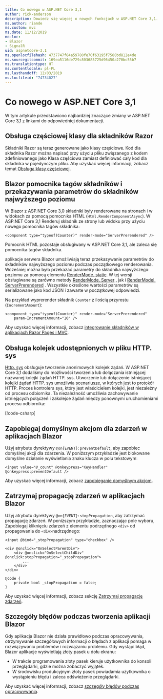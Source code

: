 ```yaml
---
title: Co nowego w ASP.NET Core 3,1
author: rick-anderson
description: Dowiedz się więcej o nowych funkcjach w ASP.NET Core 3,1.
ms.author: riande
ms.custom: mvc
ms.date: 11/12/2019
no-loc:
- Blazor
- SignalR
uid: aspnetcore-3.1
ms.openlocfilehash: 4737747f84a59780fe70f63195f7580bd812e4de
ms.sourcegitcommit: 169ea5116de729c803685725d96450a270bc55b7
ms.translationtype: HT
ms.contentlocale: pl-PL
ms.lasthandoff: 12/03/2019
ms.locfileid: "74734027"
---
```

# <a name="whats-new-in-aspnet-core-31"></a>Co nowego w ASP.NET Core 3,1

W tym artykule przedstawiono najbardziej znaczące zmiany w ASP.NET Core 3,1 z linkami do odpowiedniej dokumentacji.

## <a name="partial-class-support-for-razor-components"></a>Obsługa częściowej klasy dla składników Razor

Składniki Razor są teraz generowane jako klasy częściowe. Kod dla składnika Razor można napisać przy użyciu pliku związanego z kodem zdefiniowanego jako Klasa częściowa zamiast definiować cały kod dla składnika w pojedynczym pliku. Aby uzyskać więcej informacji, zobacz temat [Obsługa klasy częściowej](xref:blazor/components#partial-class-support).

## <a name="opno-locblazor-component-tag-helper-and-pass-parameters-to-top-level-components"></a>Blazor pomocnika tagów składników i przekazywania parametrów do składników najwyższego poziomu

W Blazor z ASP.NET Core 3,0 składniki były renderowane na stronach i w widokach za pomocą pomocnika HTML (`Html.RenderComponentAsync`). W ASP.NET Core 3,1 Renderuj składnik ze strony lub widoku przy użyciu nowego pomocnika tagów składnika:

```razor
<component type="typeof(Counter)" render-mode="ServerPrerendered" />
```

Pomocnik HTML pozostaje obsługiwany w ASP.NET Core 3,1, ale zaleca się pomocnika tagów składnika.

aplikacje serwera Blazor umożliwiają teraz przekazywanie parametrów do składników najwyższego poziomu podczas początkowego renderowania. Wcześniej można było przekazać parametry do składnika najwyższego poziomu za pomocą elementu [RenderMode. static](xref:Microsoft.AspNetCore.Mvc.Rendering.RenderMode.Static). W tej wersji obsługiwane są zarówno metody [RenderMode. Server](xref:Microsoft.AspNetCore.Mvc.Rendering.RenderMode.Server) , jak i [RenderModel. ServerPrerendered](xref:Microsoft.AspNetCore.Mvc.Rendering.RenderMode.ServerPrerendered) . Wszystkie określone wartości parametrów są serializowane jako kod JSON i zawarte w początkowej odpowiedzi.

Na przykład wyprerender składnik `Counter` z ilością przyrostu (`IncrementAmount`):

```razor
<component type="typeof(Counter)" render-mode="ServerPrerendered" 
    param-IncrementAmount="10" />
```

Aby uzyskać więcej informacji, zobacz [integrowanie składników w aplikacjach Razor Pages i MVC](xref:blazor/components#integrate-components-into-razor-pages-and-mvc-apps).

## <a name="support-for-shared-queues-in-httpsys"></a>Obsługa kolejek udostępnionych w pliku HTTP. sys

[Http. sys](xref:fundamentals/servers/httpsys) obsługuje tworzenie anonimowych kolejek żądań. W ASP.NET Core 3,1 dodaliśmy do możliwości tworzenia lub dołączania istniejącej nazwanej kolejki żądań HTTP. sys. Utworzenie lub dołączenie istniejącej kolejki żądań HTTP. sys umożliwia scenariusze, w których jest to protokół HTTP. Proces kontrolera sys, który jest właścicielem kolejki, jest niezależny od procesu odbiornika. Ta niezależność umożliwia zachowywanie istniejących połączeń i zakolejce żądań między ponownymi uruchomieniami procesu odbiornika:

[!code-csharp[](sample/Program.cs?name=snippet)]

<!-- TODO
## Breaking changes for SameSite cookies
-->

## <a name="prevent-default-actions-for-events-in-opno-locblazor-apps"></a>Zapobiegaj domyślnym akcjom dla zdarzeń w aplikacjach Blazor

Użyj atrybutu dyrektywy `@on{EVENT}:preventDefault`, aby zapobiec domyślnej akcji dla zdarzenia. W poniższym przykładzie jest blokowane domyślne działanie wyświetlania znaku klucza w polu tekstowym:

```razor
<input value="@_count" @onkeypress="KeyHandler" @onkeypress:preventDefault />
```

Aby uzyskać więcej informacji, zobacz [zapobieganie domyślnym akcjom](xref:blazor/components#prevent-default-actions).

## <a name="stop-event-propagation-in-opno-locblazor-apps"></a>Zatrzymaj propagację zdarzeń w aplikacjach Blazor

Użyj atrybutu dyrektywy `@on{EVENT}:stopPropagation`, aby zatrzymać propagację zdarzeń. W poniższym przykładzie, zaznaczając pole wyboru, Zapobiegaj kliknięciu zdarzeń z elementu podrzędnego `<div>` od propagowania do `<div>`nadrzędnego:

```razor
<input @bind="_stopPropagation" type="checkbox" />

<div @onclick="OnSelectParentDiv">
    <div @onclick="OnSelectChildDiv" @onclick:stopPropagation="_stopPropagation">
        ...
    </div>
</div>

@code {
    private bool _stopPropagation = false;
}
```

Aby uzyskać więcej informacji, zobacz sekcję [Zatrzymaj propagację zdarzeń](xref:blazor/components#stop-event-propagation).

## <a name="detailed-errors-during-opno-locblazor-app-development"></a>Szczegóły błędów podczas tworzenia aplikacji Blazor

Gdy aplikacja Blazor nie działa prawidłowo podczas opracowywania, otrzymywanie szczegółowych informacji o błędach z aplikacji pomaga w rozwiązywaniu problemów i rozwiązaniu problemu. Gdy wystąpi błąd, Blazor aplikacje wyświetlają złoty pasek u dołu ekranu:

* W trakcie programowania złoty pasek kieruje użytkownika do konsoli przeglądarki, gdzie można zobaczyć wyjątek.
* W środowisku produkcyjnym złoty pasek powiadamia użytkownika o wystąpieniu błędu i zaleca odświeżenie przeglądarki.

Aby uzyskać więcej informacji, zobacz [szczegóły błędów podczas opracowywania](xref:blazor/handle-errors#detailed-errors-during-development).
